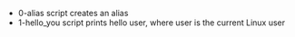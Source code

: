 - 0-alias script creates an alias
- 1-hello_you script prints hello user, where user is the current Linux user
